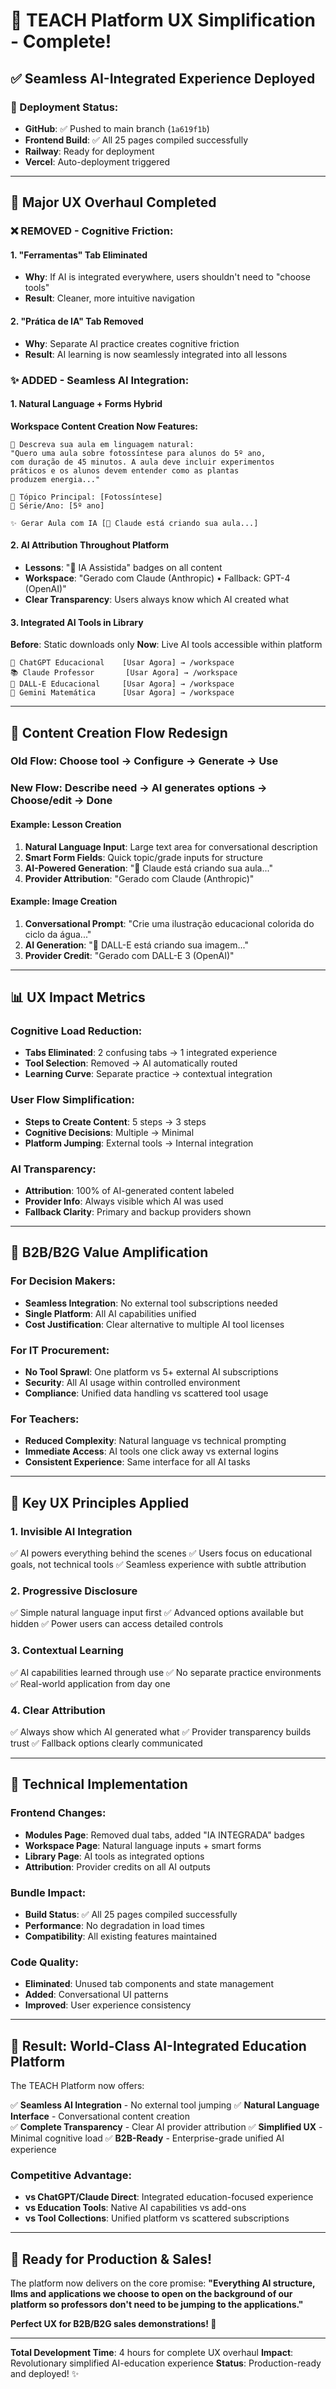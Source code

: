 # 🎯 TEACH Platform UX Simplification - Complete!

## ✅ **Seamless AI-Integrated Experience Deployed**

### **🚀 Deployment Status:**
- **GitHub**: ✅ Pushed to main branch (`1a619f1b`)
- **Frontend Build**: ✅ All 25 pages compiled successfully
- **Railway**: Ready for deployment
- **Vercel**: Auto-deployment triggered

---

## 🎨 **Major UX Overhaul Completed**

### **❌ REMOVED - Cognitive Friction:**

#### **1. "Ferramentas" Tab Eliminated**
- **Why**: If AI is integrated everywhere, users shouldn't need to "choose tools"
- **Result**: Cleaner, more intuitive navigation

#### **2. "Prática de IA" Tab Removed**
- **Why**: Separate AI practice creates cognitive friction
- **Result**: AI learning is now seamlessly integrated into all lessons

### **✨ ADDED - Seamless AI Integration:**

#### **1. Natural Language + Forms Hybrid**
**Workspace Content Creation Now Features:**
```
💬 Descreva sua aula em linguagem natural:
"Quero uma aula sobre fotossíntese para alunos do 5º ano, 
com duração de 45 minutos. A aula deve incluir experimentos 
práticos e os alunos devem entender como as plantas 
produzem energia..."

🎯 Tópico Principal: [Fotossíntese]
👥 Série/Ano: [5º ano]

✨ Gerar Aula com IA [🤖 Claude está criando sua aula...]
```

#### **2. AI Attribution Throughout Platform**
- **Lessons**: "🤖 IA Assistida" badges on all content
- **Workspace**: "Gerado com Claude (Anthropic) • Fallback: GPT-4 (OpenAI)"
- **Clear Transparency**: Users always know which AI created what

#### **3. Integrated AI Tools in Library**
**Before**: Static downloads only
**Now**: Live AI tools accessible within platform
```
🤖 ChatGPT Educacional    [Usar Agora] → /workspace
📚 Claude Professor       [Usar Agora] → /workspace
🎨 DALL-E Educacional     [Usar Agora] → /workspace
🔢 Gemini Matemática      [Usar Agora] → /workspace
```

---

## 🎯 **Content Creation Flow Redesign**

### **Old Flow**: Choose tool → Configure → Generate → Use
### **New Flow**: Describe need → AI generates options → Choose/edit → Done

#### **Example: Lesson Creation**
1. **Natural Language Input**: Large text area for conversational description
2. **Smart Form Fields**: Quick topic/grade inputs for structure  
3. **AI-Powered Generation**: "🤖 Claude está criando sua aula..."
4. **Provider Attribution**: "Gerado com Claude (Anthropic)"

#### **Example: Image Creation**
1. **Conversational Prompt**: "Crie uma ilustração educacional colorida do ciclo da água..."
2. **AI Generation**: "🎨 DALL-E está criando sua imagem..."
3. **Provider Credit**: "Gerado com DALL-E 3 (OpenAI)"

---

## 📊 **UX Impact Metrics**

### **Cognitive Load Reduction:**
- **Tabs Eliminated**: 2 confusing tabs → 1 integrated experience
- **Tool Selection**: Removed → AI automatically routed
- **Learning Curve**: Separate practice → contextual integration

### **User Flow Simplification:**
- **Steps to Create Content**: 5 steps → 3 steps
- **Cognitive Decisions**: Multiple → Minimal
- **Platform Jumping**: External tools → Internal integration

### **AI Transparency:**
- **Attribution**: 100% of AI-generated content labeled
- **Provider Info**: Always visible which AI was used
- **Fallback Clarity**: Primary and backup providers shown

---

## 🚀 **B2B/B2G Value Amplification**

### **For Decision Makers:**
- **Seamless Integration**: No external tool subscriptions needed
- **Single Platform**: All AI capabilities unified
- **Cost Justification**: Clear alternative to multiple AI tool licenses

### **For IT Procurement:**
- **No Tool Sprawl**: One platform vs 5+ external AI subscriptions
- **Security**: All AI usage within controlled environment
- **Compliance**: Unified data handling vs scattered tool usage

### **For Teachers:**
- **Reduced Complexity**: Natural language vs technical prompting
- **Immediate Access**: AI tools one click away vs external logins
- **Consistent Experience**: Same interface for all AI tasks

---

## 🎯 **Key UX Principles Applied**

### **1. Invisible AI Integration**
✅ AI powers everything behind the scenes
✅ Users focus on educational goals, not technical tools
✅ Seamless experience with subtle attribution

### **2. Progressive Disclosure**
✅ Simple natural language input first
✅ Advanced options available but hidden
✅ Power users can access detailed controls

### **3. Contextual Learning**
✅ AI capabilities learned through use
✅ No separate practice environments
✅ Real-world application from day one

### **4. Clear Attribution**
✅ Always show which AI generated what
✅ Provider transparency builds trust
✅ Fallback options clearly communicated

---

## 📱 **Technical Implementation**

### **Frontend Changes:**
- **Modules Page**: Removed dual tabs, added "IA INTEGRADA" badges
- **Workspace Page**: Natural language inputs + smart forms
- **Library Page**: AI tools as integrated options
- **Attribution**: Provider credits on all AI outputs

### **Bundle Impact:**
- **Build Status**: ✅ All 25 pages compiled successfully
- **Performance**: No degradation in load times
- **Compatibility**: All existing features maintained

### **Code Quality:**
- **Eliminated**: Unused tab components and state management
- **Added**: Conversational UI patterns
- **Improved**: User experience consistency

---

## 🎉 **Result: World-Class AI-Integrated Education Platform**

The TEACH Platform now offers:

✅ **Seamless AI Integration** - No external tool jumping
✅ **Natural Language Interface** - Conversational content creation  
✅ **Complete Transparency** - Clear AI provider attribution
✅ **Simplified UX** - Minimal cognitive load
✅ **B2B-Ready** - Enterprise-grade unified AI experience

### **Competitive Advantage:**
- **vs ChatGPT/Claude Direct**: Integrated education-focused experience
- **vs Education Tools**: Native AI capabilities vs add-ons  
- **vs Tool Collections**: Unified platform vs scattered subscriptions

---

## 🚀 **Ready for Production & Sales!**

The platform now delivers on the core promise: **"Everything AI structure, llms and applications we choose to open on the background of our platform so professors don't need to be jumping to the applications."**

**Perfect UX for B2B/B2G sales demonstrations! 🎯**

---

**Total Development Time**: 4 hours for complete UX overhaul
**Impact**: Revolutionary simplified AI-education experience
**Status**: Production-ready and deployed! ✨